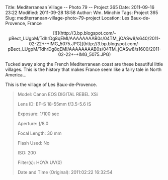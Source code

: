 Title: Mediterranean Village -- Photo 79 -- Project 365
Date: 2011-09-16 23:22
Modified: 2011-09-28 18:58
Author: Wm. Minchin
Tags: Project 365
Slug: mediterranean-village-photo-79-project
Location: Les Baux-de-Provence, France

<div class="separator" style="clear: both; text-align: center;">

<p>
[![](http://3.bp.blogspot.com/-pBect_LUgpM/TdhrDg8qEMI/AAAAAAAAB0s/04TM_jOASw8/s640/2011-02-22+-+IMG_5075.JPG)](http://3.bp.blogspot.com/-pBect_LUgpM/TdhrDg8qEMI/AAAAAAAAB0s/04TM_jOASw8/s1600/2011-02-22+-+IMG_5075.JPG)

</div>

Tucked away along the French Mediterranean coast are these beautiful
little villages. This is the history that makes France seem like a fairy
tale in North America...

This is the village of Les Baux-de-Provence.

> 
> <span style="color: #666666;">Model: </span>Canon EOS DIGITAL REBEL
> XSi
>
> <span style="color: #666666;">Lens ID: </span>EF-S 18-55mm f/3.5-5.6
> IS
>
> <span style="color: #666666;">Exposure: </span>1/100 sec
>
> <span style="color: #666666;">Aperture: </span>ƒ/8.0
>
> <span style="color: #666666;">Focal Length: </span>30 mm
>
> <span style="color: #666666;">Flash Used: </span>No
>
> <span style="color: #666666;">ISO: </span>200
>
> <span style="color: #666666;">Filter(s): </span>HOYA UV(0)
>
> <p>
> <span style="color: #666666;">Date and Time
> (Original): </span>2011:02:22 16:32:54

